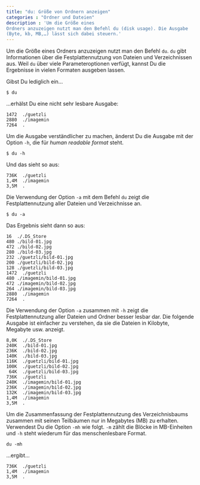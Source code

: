 ```yaml
---
title: "du: Größe von Ordnern anzeigen"
categories : "Ordner und Dateien"
description : 'Um die Größe eines
Ordners anzuzeigen nutzt man den Befehl du (disk usage). Die Ausgabe
(Byte, kb, MB,…) lässt sich dabei steuern.'
---
```


Um die Größe eines Ordners anzuzeigen nutzt man den Befehl `du`. `du`
gibt Informationen über die Festplattennutzung von Dateien und
Verzeichnissen aus. Weil `du` über viele Parameteroptionen verfügt,
kannst Du die Ergebnisse in vielen Formaten ausgeben lassen.

Gibst Du lediglich ein…

    $ du

…erhälst Du eine nicht sehr lesbare Ausgabe:

    1472  ./guetzli
    2880  ./imagemin
    7264  .

Um die Ausgabe verständlicher zu machen, änderst Du die Ausgabe mit der
Option `-h`, die für *human readable format* steht.

    $ du -h

Und das sieht so aus:

    736K  ./guetzli
    1,4M  ./imagemin
    3,5M  .

Die Verwendung der Option `-a` mit dem Befehl `du` zeigt die
Festplattennutzung aller Dateien und Verzeichnisse an.

    $ du -a

Das Ergebnis sieht dann so aus:

    16  ./.DS_Store
    480 ./bild-01.jpg
    472 ./bild-02.jpg
    280 ./bild-03.jpg
    232 ./guetzli/bild-01.jpg
    200 ./guetzli/bild-02.jpg
    128 ./guetzli/bild-03.jpg
    1472  ./guetzli
    480 ./imagemin/bild-01.jpg
    472 ./imagemin/bild-02.jpg
    264 ./imagemin/bild-03.jpg
    2880  ./imagemin
    7264  .

Die Verwendung der Option `-a` zusammen mit `-h` zeigt die
Festplattennutzung aller Dateien und Ordner besser lesbar dar. Die
folgende Ausgabe ist einfacher zu verstehen, da sie die Dateien in
Kilobyte, Megabyte usw. anzeigt.

    8,0K  ./.DS_Store
    240K  ./bild-01.jpg
    236K  ./bild-02.jpg
    140K  ./bild-03.jpg
    116K  ./guetzli/bild-01.jpg
    100K  ./guetzli/bild-02.jpg
     64K  ./guetzli/bild-03.jpg
    736K  ./guetzli
    240K  ./imagemin/bild-01.jpg
    236K  ./imagemin/bild-02.jpg
    132K  ./imagemin/bild-03.jpg
    1,4M  ./imagemin
    3,5M  .

Um die Zusammenfassung der Festplattennutzung des Verzeichnisbaums
zusammen mit seinen Teilbäumen nur in Megabytes (MB) zu erhalten.
Verwendest Du die Option `-mh` wie folgt. `-m` zählt die Blöcke in
MB-Einheiten und `-h` steht wiederum für das menschenlesbare Format.

    du -mh

…ergibt…

    736K  ./guetzli
    1,4M  ./imagemin
    3,5M  .
